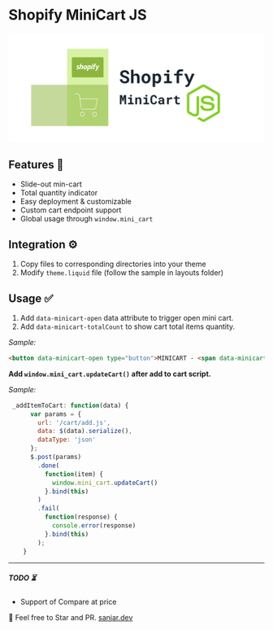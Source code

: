 # Shopify MiniCart JS

![](https://raw.githubusercontent.com/Sanj718/Shopify-MinicartJS/main/logo.svg)


## Features 🚀
- Slide-out min-cart
- Total quantity indicator
- Easy deployment & customizable
- Custom cart endpoint support
- Global usage through `window.mini_cart`

## Integration ⚙️
1. Copy files to corresponding directories into your theme
2. Modify `theme.liquid` file (follow the sample in layouts folder)

## Usage ✅

1. Add `data-minicart-open` data attribute to trigger open mini cart.
2. Add `data-minicart-totalCount` to show cart total items quantity.

*Sample:*
```html
<button data-minicart-open type="button">MINICART - <span data-minicart-totalCount>{{ cart.item_count }}</span></button>
```

**Add `window.mini_cart.updateCart()` after add to cart script.**

*Sample:*
```javascript
 _addItemToCart: function(data) {
      var params = {
        url: '/cart/add.js',
        data: $(data).serialize(),
        dataType: 'json'
      };
      $.post(params)
        .done(
          function(item) {
            window.mini_cart.updateCart()
          }.bind(this)
        )
        .fail(
          function(response) {
            console.error(response)
          }.bind(this)
        );
    }
```

------------


##### TODO ⏳
- Support of Compare at price

🌟 Feel free to Star and PR.
[sanjar.dev](https://sanjar.dev)

